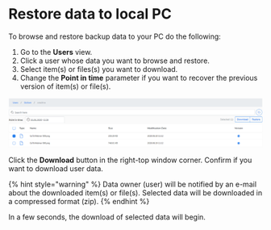 # Restore data to local PC

To browse and restore backup data to your PC do the following:

1. Go to the **Users** view.
2. Click a user whose data you want to browse and restore.
3. Select item\(s\) or files\(s\) you want to download.
4. Change the **Point in time** parameter if you want to recover the previous version of item\(s\) or file\(s\).  

![](../../.gitbook/assets/kodo-cloud-administration-restore05.png)

Click the **Download** button in the right-top window corner. Confirm if you want to download user data.

{% hint style="warning" %}
Data owner \(user\) will be notified by an e-mail about the downloaded item\(s\) or file\(s\).  Selected data will be downloaded in a compressed format \(zip\).
{% endhint %}

In a few seconds, the download of selected data will begin.

